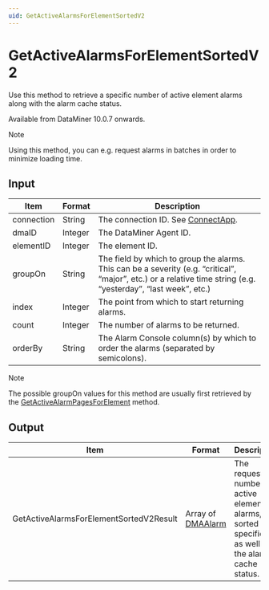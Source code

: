 ```yaml
---
uid: GetActiveAlarmsForElementSortedV2
---
```


# GetActiveAlarmsForElementSortedV2

Use this method to retrieve a specific number of active element alarms along with the alarm cache status.

Available from DataMiner 10.0.7 onwards.

> [!NOTE]
> Using this method, you can e.g. request alarms in batches in order to minimize loading time.

## Input

| Item | Format | Description |
|--|--|--|
| connection | String | The connection ID. See [ConnectApp](xref:ConnectApp). |
| dmaID | Integer | The DataMiner Agent ID. |
| elementID | Integer | The element ID. |
| groupOn | String | The field by which to group the alarms. This can be a severity (e.g. “critical”, “major”, etc.) or a relative time string (e.g. “yesterday”, “last week”, etc.) |
| index | Integer | The point from which to start returning alarms. |
| count | Integer | The number of alarms to be returned. |
| orderBy | String | The Alarm Console column(s) by which to order the alarms (separated by semicolons). |

> [!NOTE]
> The possible groupOn values for this method are usually first retrieved by the [GetActiveAlarmPagesForElement](xref:GetActiveAlarmPagesForElement) method.

## Output

| Item | Format | Description |
|--|--|--|
| GetActiveAlarmsForElementSortedV2Result | Array of [DMAAlarm](xref:DMAAlarm) | The requested number of active element alarms, sorted as specified, as well as the alarm cache status. |
